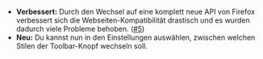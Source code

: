 * **Verbessert:** Durch den Wechsel auf eine komplett neue API von Firefox verbessert sich die Webseiten-Kompatibilität drastisch und es wurden dadurch viele Probleme behoben. ([#5](https://github.com/rugk/website-dark-mode-switcher/issues/5))
* **Neu:** Du kannst nun in den Einstellungen auswählen, zwischen welchen Stilen der Toolbar-Knopf wechseln soll.
